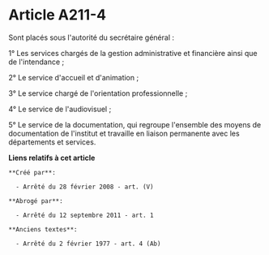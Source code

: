 # Article A211-4

Sont placés sous l'autorité du secrétaire général :

1° Les services chargés de la gestion administrative et financière ainsi que de l'intendance ;

2° Le service d'accueil et d'animation ;

3° Le service chargé de l'orientation professionnelle ;

4° Le service de l'audiovisuel ;

5° Le service de la documentation, qui regroupe l'ensemble des moyens de documentation de l'institut et travaille en liaison
permanente avec les départements et services.

**Liens relatifs à cet article**

	**Créé par**:

	  - Arrêté du 28 février 2008 - art. (V)

	**Abrogé par**:

	  - Arrêté du 12 septembre 2011 - art. 1

	**Anciens textes**:

	  - Arrêté du 2 février 1977 - art. 4 (Ab)
